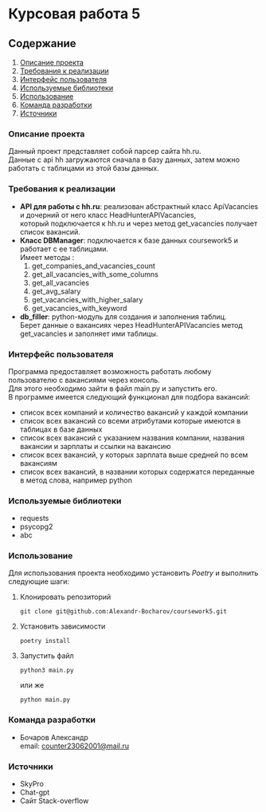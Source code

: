 # Курсовая работа 5  

## Содержание  
1. [Описание проекта](#Описание)  
2. [Требования к реализации](#Требования)
3. [Интерфейс пользователя](#Интерфейc)
4. [Используемые библиотеки](#Библиотеки)
5. [Использование](#Использование)
6. [Команда разработки](#Команда)
7. [Источники](#Источники)


### Описание проекта  
Данный проект представляет собой парсер сайта hh.ru.  
Данные с api hh загружаются сначала в базу данных, затем можно работать с таблицами из этой базы данных.  

### Требования к реализации  
- **API для работы с hh.ru**: реализован абстрактный класс ApiVacancies и дочерний от него класс HeadHunterAPIVacancies,  
  который подключается к hh.ru и через метод get_vacancies получает список вакансий.  
- **Класс DBManager**: подключается к базе данных coursework5 и работает с ее таблицами.  
  Имеет методы :  
  1. get_companies_and_vacancies_count  
  2. get_all_vacancies_with_some_columns  
  3. get_all_vacancies  
  4. get_avg_salary  
  5. get_vacancies_with_higher_salary  
  6. get_vacancies_with_keyword  
- **db_filler**: python-модуль для создания и заполнения таблиц.  
  Берет данные о вакансиях через HeadHunterAPIVacancies метод get_vacancies и заполняет ими таблицы.  

### Интерфейс пользователя
Программа предоставляет возможность работать любому пользователю с вакансиями через консоль.  
Для этого необходимо зайти в файл main.py и запустить его.  
В программе имеется следующий функционал для подбора вакансий:  
* список всех компаний и количество вакансий у каждой компании  
* список всех вакансий со всеми атрибутами которые имеются в таблицах в базе данных  
* список всех вакансий с указанием названия компании, названия вакансии и зарплаты и ссылки на вакансию  
* список всех вакансий, у которых зарплата выше средней по всем вакансиям  
* список всех вакансий, в названии которых содержатся переданные в метод слова, например python  

### Используемые библиотеки  
- requests  
- psycopg2  
- abc  

### Использование  
Для использования проекта необходимо установить *Poetry* и выполнить следующие шаги:  
1. Клонировать репозиторий  
   ```  
   git clone git@github.com:Alexandr-Bocharov/coursework5.git  
   ```  
2. Установить зависимости  
   ```  
   poetry install  
   ```  
3. Запустить файл  
   ```  
   python3 main.py  
   ```  
   или же  
   ```  
   python main.py  
   ```  

### Команда разработки  
- Бочаров Александр  
email: counter23062001@mail.ru

### Источники
- SkyPro
- Chat-gpt
- Сайт Stack-overflow
